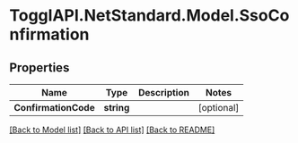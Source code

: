 # TogglAPI.NetStandard.Model.SsoConfirmation
## Properties

Name | Type | Description | Notes
------------ | ------------- | ------------- | -------------
**ConfirmationCode** | **string** |  | [optional] 

[[Back to Model list]](../README.md#documentation-for-models) [[Back to API list]](../README.md#documentation-for-api-endpoints) [[Back to README]](../README.md)

